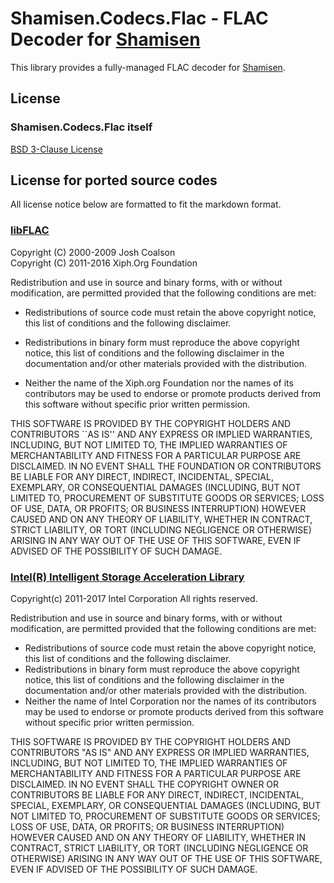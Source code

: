 # Shamisen.Codecs.Flac - FLAC Decoder for [Shamisen](https://github.com/MineCake147E/Shamisen)

This library provides a fully-managed FLAC decoder for [Shamisen](https://github.com/MineCake147E/Shamisen).

## License

### Shamisen.Codecs.Flac itself

[BSD 3-Clause License](LICENSE.md)

## License for ported source codes

All license notice below are formatted to fit the markdown format.

### [libFLAC](https://github.com/xiph/flac)

Copyright (C) 2000-2009  Josh Coalson  
Copyright (C) 2011-2016  Xiph.Org Foundation

Redistribution and use in source and binary forms, with or without
modification, are permitted provided that the following conditions
are met:

- Redistributions of source code must retain the above copyright
notice, this list of conditions and the following disclaimer.

- Redistributions in binary form must reproduce the above copyright
notice, this list of conditions and the following disclaimer in the
documentation and/or other materials provided with the distribution.

- Neither the name of the Xiph.org Foundation nor the names of its
contributors may be used to endorse or promote products derived from
this software without specific prior written permission.

THIS SOFTWARE IS PROVIDED BY THE COPYRIGHT HOLDERS AND CONTRIBUTORS
``AS IS'' AND ANY EXPRESS OR IMPLIED WARRANTIES, INCLUDING, BUT NOT
LIMITED TO, THE IMPLIED WARRANTIES OF MERCHANTABILITY AND FITNESS FOR
A PARTICULAR PURPOSE ARE DISCLAIMED.  IN NO EVENT SHALL THE FOUNDATION OR
CONTRIBUTORS BE LIABLE FOR ANY DIRECT, INDIRECT, INCIDENTAL, SPECIAL,
EXEMPLARY, OR CONSEQUENTIAL DAMAGES (INCLUDING, BUT NOT LIMITED TO,
PROCUREMENT OF SUBSTITUTE GOODS OR SERVICES; LOSS OF USE, DATA, OR
PROFITS; OR BUSINESS INTERRUPTION) HOWEVER CAUSED AND ON ANY THEORY OF
LIABILITY, WHETHER IN CONTRACT, STRICT LIABILITY, OR TORT (INCLUDING
NEGLIGENCE OR OTHERWISE) ARISING IN ANY WAY OUT OF THE USE OF THIS
SOFTWARE, EVEN IF ADVISED OF THE POSSIBILITY OF SUCH DAMAGE.

### [Intel(R) Intelligent Storage Acceleration Library](https://github.com/intel/isa-l)

Copyright(c) 2011-2017 Intel Corporation All rights reserved.

Redistribution and use in source and binary forms, with or without
modification, are permitted provided that the following conditions
are met:  
* Redistributions of source code must retain the above copyright
    notice, this list of conditions and the following disclaimer.  
* Redistributions in binary form must reproduce the above copyright
    notice, this list of conditions and the following disclaimer in
    the documentation and/or other materials provided with the
    distribution.  
* Neither the name of Intel Corporation nor the names of its
    contributors may be used to endorse or promote products derived
    from this software without specific prior written permission.

THIS SOFTWARE IS PROVIDED BY THE COPYRIGHT HOLDERS AND CONTRIBUTORS
"AS IS" AND ANY EXPRESS OR IMPLIED WARRANTIES, INCLUDING, BUT NOT
LIMITED TO, THE IMPLIED WARRANTIES OF MERCHANTABILITY AND FITNESS FOR
A PARTICULAR PURPOSE ARE DISCLAIMED. IN NO EVENT SHALL THE COPYRIGHT
OWNER OR CONTRIBUTORS BE LIABLE FOR ANY DIRECT, INDIRECT, INCIDENTAL,
SPECIAL, EXEMPLARY, OR CONSEQUENTIAL DAMAGES (INCLUDING, BUT NOT
LIMITED TO, PROCUREMENT OF SUBSTITUTE GOODS OR SERVICES; LOSS OF USE,
DATA, OR PROFITS; OR BUSINESS INTERRUPTION) HOWEVER CAUSED AND ON ANY
THEORY OF LIABILITY, WHETHER IN CONTRACT, STRICT LIABILITY, OR TORT
(INCLUDING NEGLIGENCE OR OTHERWISE) ARISING IN ANY WAY OUT OF THE USE
OF THIS SOFTWARE, EVEN IF ADVISED OF THE POSSIBILITY OF SUCH DAMAGE.
